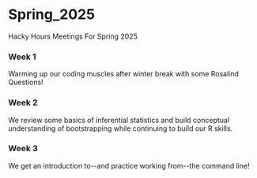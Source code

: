# Spring_2025
Hacky Hours Meetings For Spring 2025

### Week 1

Warming up our coding muscles after winter break with some Rosalind Questions!

### Week 2

We review some basics of inferential statistics and build conceptual understanding of
bootstrapping while continuing to build our R skills.

### Week 3

We get an introduction to--and practice working from--the command line!